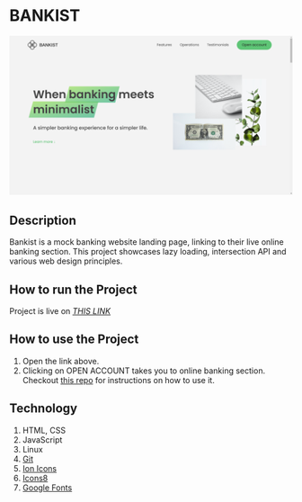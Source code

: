 # BANKIST

![Banking Landing Page](image.png)

## Description

Bankist is a mock banking website landing page, linking to their live online banking section.
This project showcases lazy loading, intersection API and various web design principles.

## How to run the Project

Project is live on [*THIS LINK*](https://siddhart-singh.github.io/Bankist-Landing-Page/)

## How to use the Project

1. Open the link above.
2. Clicking on OPEN ACCOUNT takes you to online banking section. Checkout [this repo](https://github.com/siddhart-singh/ATM-App) for instructions on how to use it.

## Technology

1. HTML, CSS
2. JavaScript
3. Linux
4. [Git](https://git-scm.com/)
5. [Ion Icons](https://ionic.io/ionicons)
6. [Icons8](https://icons8.com/)
7. [Google Fonts](https://fonts.google.com/)